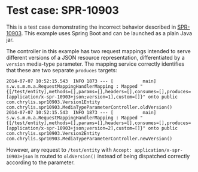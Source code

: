 Test case: SPR-10903
================

This is a test case demonstrating the incorrect behavior described in [SPR-10903](https://jira.spring.io/browse/SPR-10903).
This example uses Spring Boot and can be launched as a plain Java jar.

The controller in this example has two request mappings intended to serve different versions of a JSON resource representation,
differentiated by a `version` media-type parameter. The mapping service correctly identifies that these are two separate
`produces` targets:

````
2014-07-07 10:52:15.543  INFO 1873 --- [           main] s.w.s.m.m.a.RequestMappingHandlerMapping : Mapped "{[/test/entity],methods=[],params=[],headers=[],consumes=[],produces=[application/x-spr-10903+json;version=1],custom=[]}" onto public com.chrylis.spr10903.Version1Entity com.chrylis.spr10903.MediaTypeParameterController.oldVersion()
2014-07-07 10:52:15.543  INFO 1873 --- [           main] s.w.s.m.m.a.RequestMappingHandlerMapping : Mapped "{[/test/entity],methods=[],params=[],headers=[],consumes=[],produces=[application/x-spr-10903+json;version=2],custom=[]}" onto public com.chrylis.spr10903.Version2Entity com.chrylis.spr10903.MediaTypeParameterController.newVersion()
````

However, any request to `/test/entity` with `Accept: application/x-spr-10903+json` is routed to `oldVersion()` instead of
being dispatched correctly according to the parameter.